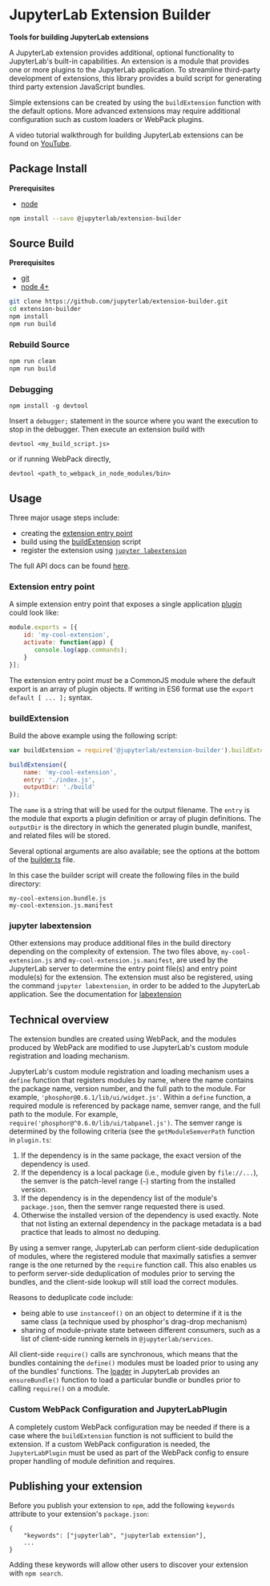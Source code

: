 # JupyterLab Extension Builder

**Tools for building JupyterLab extensions**

A JupyterLab extension provides additional, optional functionality to 
JupyterLab's built-in capabilities. An extension is a module that provides 
one or more plugins to the JupyterLab application. To streamline third-party 
development of extensions, this library provides a build script for generating 
third party extension JavaScript bundles.  

Simple extensions can be created by using the `buildExtension` function
with the default options.  More advanced extensions may require additional
configuration such as custom loaders or WebPack plugins.

A video tutorial walkthrough for building JupyterLab extensions can be found on [YouTube](https://youtu.be/WVDCMIQ3KOk).


## Package Install

**Prerequisites**
- [node](http://nodejs.org/)

```bash
npm install --save @jupyterlab/extension-builder
```


## Source Build

**Prerequisites**
- [git](http://git-scm.com/)
- [node 4+](http://nodejs.org/)

```bash
git clone https://github.com/jupyterlab/extension-builder.git
cd extension-builder
npm install
npm run build
```
### Rebuild Source

```bash
npm run clean
npm run build
```

### Debugging

```
npm install -g devtool
```

Insert a `debugger;` statement in the source where you want the execution to
stop in the debugger. Then execute an extension build with

```
devtool <my_build_script.js>
```

or if running WebPack directly,

```
devtool <path_to_webpack_in_node_modules/bin>
```

## Usage

Three major usage steps include:
- creating the [extension entry point](#extension-entry-point)
- build using the [buildExtension](#buildExtension) script
- register the extension using [`jupyter labextension`](#jupyter-labextension)

The full API docs can be found [here](http://jupyterlab.github.io/jupyterlab/).

### Extension entry point
A simple extension entry point that exposes a single application [plugin](http://jupyterlab-tutorial.readthedocs.io/en/latest/plugins.html) could 
look like: 

```javascript
module.exports = [{
    id: 'my-cool-extension',
    activate: function(app) {
       console.log(app.commands);
    }
}];
```

The extension entry point *must* be a CommonJS module where the default
export is an array of plugin objects.  If writing in ES6 format use the
`export default [ ... ];` syntax.


### buildExtension
Build the above example using the following script:

```javascript
var buildExtension = require('@jupyterlab/extension-builder').buildExtension;

buildExtension({
    name: 'my-cool-extension',
    entry: './index.js',
    outputDir: './build'
});
```
The `name` is a string that will be used for the output filename. The `entry` is the module that exports a plugin definition or array of plugin definitions. The `outputDir` is the directory in which the generated plugin bundle, manifest, and related files will be stored.

Several optional arguments are also available; see the options at the bottom of the [builder.ts](https://github.com/jupyter/jupyterlab-extension-builder/blob/master/src/builder.ts) file.

In this case the builder script will create the following files in the build
directory:

```
my-cool-extension.bundle.js
my-cool-extension.js.manifest
```

### jupyter labextension
Other extensions may produce additional files in the build directory depending
on the complexity of extension.  The two files above, `my-cool-extension.js` and
`my-cool-extension.js.manifest`, are used by the JupyterLab server to determine
the entry point file(s) and entry point module(s) for the extension.  The
extension must also be registered, using the command `jupyter labextension`, in
order to be added to the JupyterLab application.  See the documentation for
[labextension](http://jupyterlab-tutorial.readthedocs.io/en/latest/labextensions.html)


## Technical overview

The extension bundles are created using WebPack, and the modules produced by
WebPack are modified to use JupyterLab's custom module registration and loading
mechanism.

JupyterLab's custom module registration and loading mechanism uses a `define`
function that registers modules by name, where the name contains the package
name, version number, and the full path to the module.  For example,
`'phosphor@0.6.1/lib/ui/widget.js'`.  Within a `define` function, a required
module is referenced by package name, semver range, and the full path to the
module.  For example, `require('phosphor@^0.6.0/lib/ui/tabpanel.js')`. The
semver range is determined by the following criteria (see the
`getModuleSemverPath` function in `plugin.ts`:

1. If the dependency is in the same package, the exact version of the dependency
   is used.
2. If the dependency is a local package (i.e., module given by `file://...`),
   the semver is the patch-level range (`~`) starting from the installed
   version.
3. If the dependency is in the dependency list of the module's `package.json`,
   then the semver range requested there is used.
4. Otherwise the installed version of the dependency is used exactly. Note that
   not listing an external dependency in the package metadata is a bad practice
   that leads to almost no deduping.

By using a semver range, JupyterLab can perform client-side deduplication of
modules, where the registered module that maximally satisfies a semver range is
the one returned by the `require` function call.  This also enables us to
perform server-side deduplication of modules prior to serving the bundles, and
the client-side lookup will still load the correct modules.

Reasons to deduplicate code include:

- being able to use `instanceof()` on an object to determine if it is the same class (a technique used by phosphor's drag-drop mechanism)
- sharing of module-private state between different consumers, such as a list of client-side running kernels in `@jupyterlab/services`.

All client-side `require()` calls are synchronous, which means that the bundles
containing the `define()` modules must be loaded prior to using any of the
bundles' functions.  The [loader](http://jupyterlab.github.io/jupyterlab/classes/_application_loader_.moduleloader.html) in JupyterLab provides an `ensureBundle()` 
function to load a particular bundle or bundles prior to calling `require()` 
on a module.

### Custom WebPack Configuration and JupyterLabPlugin
A completely custom WebPack configuration may be needed if there is a case where
the `buildExtension` function is not sufficient to build the extension. If a
custom WebPack configuration is needed, the `JupyterLabPlugin` must be used as
part of the WebPack config to ensure proper handling of module definition and
requires.


## Publishing your extension
Before you publish your extension to `npm`, add the following `keywords` attribute to your extension's `package.json`:
```
{
    "keywords": ["jupyterlab", "jupyterlab extension"],
    ...
}
```
Adding these keywords will allow other users to discover your extension with `npm search`.
